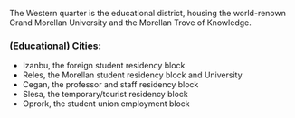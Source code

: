 The Western quarter is the educational district, housing the world-renown Grand Morellan University and the Morellan Trove of Knowledge.

### (Educational) Cities:
-   Izanbu, the foreign student residency block
-   Reles, the Morellan student residency block and University
-   Cegan, the professor and staff residency block
-   Slesa, the temporary/tourist residency block
-   Oprork, the student union employment block